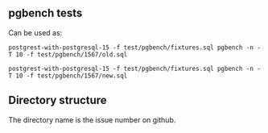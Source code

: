 ## pgbench tests

Can be used as:

```
postgrest-with-postgresql-15 -f test/pgbench/fixtures.sql pgbench -n -T 10 -f test/pgbench/1567/old.sql

postgrest-with-postgresql-15 -f test/pgbench/fixtures.sql pgbench -n -T 10 -f test/pgbench/1567/new.sql
```

## Directory structure

The directory name is the issue number on github.
